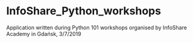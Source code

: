 # InfoShare_Python_workshops
Application written during Python 101 workshops organised by InfoShare Academy in Gdańsk, 3/7/2019
